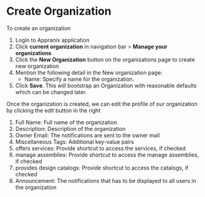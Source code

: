 # Create Organization

To create an organization

1. Login to Appranix application
2. Click **current organization** in navigation bar > **Manage your organizations**
3. Click the **New Organization** button on the organizations page to create new organization
4. Mention the following detail in the New organization page:
    - Name: Specify a name for the organization.
5. Click **Save**. This will bootstrap an Organization with reasonable defaults which can be changed later.

Once the organization is created, we can edit the profile of our organization by clicking the edit button in the right

1. Full Name: Full name of the organization
2. Description: Description of the organization
3. Owner Email: The notifications are sent to the owner mail
4. Miscellaneous Tags: Additional key-value pairs
5. offers services: Provide shortcut to access the services, if checked
6. manage assemblies: Provide shortcut to access the manage assemblies, if checked
6. provides design catalogs: Provide shortcut to access the catalogs, if checked
7. Announcement: The notifications that has to be displayed to all users in the organization
